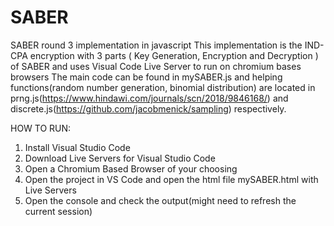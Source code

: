 # SABER
SABER round 3 implementation in javascript
This implementation is the IND-CPA encryption with 3 parts ( Key Generation, Encryption and Decryption ) of SABER and uses Visual Code Live Server to run on chromium bases browsers
The main code can be found in mySABER.js and helping functions(random number generation, binomial distribution) are located in prng.js(https://www.hindawi.com/journals/scn/2018/9846168/) and discrete.js(https://github.com/jacobmenick/sampling) respectively.

HOW TO RUN:
1. Install Visual Studio Code
2. Download Live Servers for Visual Studio Code
3. Open a Chromium Based Browser of your choosing
4. Open the project in VS Code and open the html file mySABER.html with Live Servers
5. Open the console and check the output(might need to refresh the current session)
